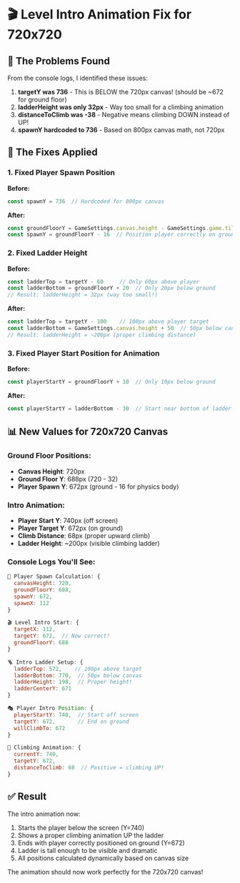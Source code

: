 # 🎬 Level Intro Animation Fix for 720x720

## 🐛 The Problems Found

From the console logs, I identified these issues:
1. **targetY was 736** - This is BELOW the 720px canvas! (should be ~672 for ground floor)
2. **ladderHeight was only 32px** - Way too small for a climbing animation
3. **distanceToClimb was -38** - Negative means climbing DOWN instead of UP!
4. **spawnY hardcoded to 736** - Based on 800px canvas math, not 720px

## 🔧 The Fixes Applied

### 1. Fixed Player Spawn Position
**Before:**
```javascript
const spawnY = 736  // Hardcoded for 800px canvas
```

**After:**
```javascript
const groundFloorY = GameSettings.canvas.height - GameSettings.game.tileSize // 688 for 720px
const spawnY = groundFloorY - 16  // Position player correctly on ground (672)
```

### 2. Fixed Ladder Height
**Before:**
```javascript
const ladderTop = targetY - 60     // Only 60px above player
const ladderBottom = groundFloorY + 20  // Only 20px below ground
// Result: ladderHeight = 32px (way too small!)
```

**After:**
```javascript
const ladderTop = targetY - 100    // 100px above player target
const ladderBottom = GameSettings.canvas.height + 50  // 50px below canvas (770)
// Result: ladderHeight = ~200px (proper climbing distance)
```

### 3. Fixed Player Start Position for Animation
**Before:**
```javascript
const playerStartY = groundFloorY + 10  // Only 10px below ground
```

**After:**
```javascript
const playerStartY = ladderBottom - 30  // Start near bottom of ladder (740)
```

## 📊 New Values for 720x720 Canvas

### Ground Floor Positions:
- **Canvas Height**: 720px
- **Ground Floor Y**: 688px (720 - 32)
- **Player Spawn Y**: 672px (ground - 16 for physics body)

### Intro Animation:
- **Player Start Y**: 740px (off screen)
- **Player Target Y**: 672px (on ground)
- **Climb Distance**: 68px (proper upward climb)
- **Ladder Height**: ~200px (visible climbing ladder)

### Console Logs You'll See:
```javascript
👤 Player Spawn Calculation: {
  canvasHeight: 720,
  groundFloorY: 688,
  spawnY: 672,
  spawnX: 112
}

🎬 Level Intro Start: {
  targetX: 112,
  targetY: 672,  // Now correct!
  groundFloorY: 688
}

🪜 Intro Ladder Setup: {
  ladderTop: 572,    // 100px above target
  ladderBottom: 770,  // 50px below canvas
  ladderHeight: 198,  // Proper height!
  ladderCenterY: 671
}

🎭 Player Intro Position: {
  playerStartY: 740,  // Start off screen
  targetY: 672,       // End on ground
  willClimbTo: 672
}

🧗 Climbing Animation: {
  currentY: 740,
  targetY: 672,
  distanceToClimb: 68  // Positive = climbing UP!
}
```

## ✅ Result
The intro animation now:
1. Starts the player below the screen (Y=740)
2. Shows a proper climbing animation UP the ladder
3. Ends with player correctly positioned on ground (Y=672)
4. Ladder is tall enough to be visible and dramatic
5. All positions calculated dynamically based on canvas size

The animation should now work perfectly for the 720x720 canvas!